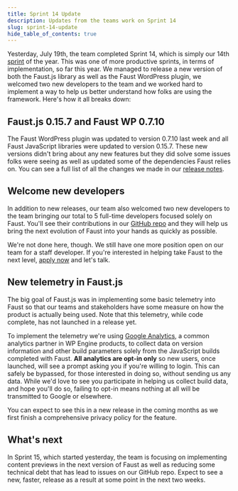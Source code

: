 ```yaml
---
title: Sprint 14 Update
description: Updates from the teams work on Sprint 14
slug: sprint-14-update
hide_table_of_contents: true
---
```


Yesterday, July 19th, the team completed Sprint 14, which is simply our 14th [sprint](https://www.educba.com/what-is-agile-sprint/) of the year. This was one of more productive sprints, in terms of implementation, so far this year. We managed to release a new version of both the Faust.js library as well as the Faust WordPress plugin, we welcomed two new developers to the team and we worked hard to implement a way to help us better understand how folks are using the framework. Here's how it all breaks down:

## Faust.js 0.15.7 and Faust WP 0.7.10

The Faust WordPress plugin was updated to version 0.7.10 last week and all Faust JavaScript libraries were updated to version 0.15.7. These new versions didn't bring about any new features but they did solve some issues folks were seeing as well as updated some of the dependencies Faust relies on. You can see a full list of all the changes we made in our [release notes](https://github.com/wpengine/faustjs/releases).

## Welcome new developers

In addition to new releases, our team also welcomed two new developers to the team bringing our total to 5 full-time developers focused solely on Faust. You'll see their contributions in our [GitHub repo](https://github.com/wpengine/faustjs/) and they will help us bring the next evolution of Faust into your hands as quickly as possible.

We're not done here, though. We still have one more position open on our team for a staff developer. If you're interested in helping take Faust to the next level, [apply now](https://wpengine.wd1.myworkdayjobs.com/en-US/WP_Engine/job/Software-Engineer-IV--ATLAS---Themes-_JR100226) and let's talk.

## New telemetry in Faust.js

The big goal of Faust.js was in implementing some basic telemetry into Faust so that our teams and stakeholders have some measure on how the product is actually being used. Note that this telemetry, while code complete, has not launched in a release yet.

To implement the telemetry we're using [Google Analytics](https://marketingplatform.google.com/about/analytics/), a common analytics partner in WP Engine products, to collect data on version information and other build parameters solely from the JavaScript builds completed with Faust. **All analytics are opt-in only** so new users, once launched, will see a prompt asking you if you're willing to login. This can safely be bypassed, for those interested in doing so, without sending us any data. While we'd love to see you participate in helping us collect build data, and hope you'll do so, failing to opt-in means nothing at all will be transmitted to Google or elsewhere.

You can expect to see this in a new release in the coming months as we first finish a comprehensive privacy policy for the feature.

## What's next

In Sprint 15, which started yesterday, the team is focusing on implementing content previews in the next version of Faust as well as reducing some technical debt that has lead to issues on our GitHub repo. Expect to see a new, faster, release as a result at some point in the next two weeks.
